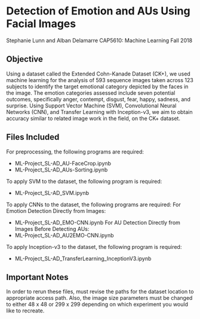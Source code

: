 # Detection of Emotion and AUs Using Facial Images
Stephanie Lunn and Alban Delamarre
CAP5610: Machine Learning
Fall 2018

## Objective
Using a dataset called the Extended Cohn-Kanade Dataset (CK+), we used machine learning for the analysis of 593 sequence images taken across 123 subjects to identify the target emotional category depicted by the faces in the image. The emotion categories assessed include seven potential outcomes, specifically anger, contempt, disgust, fear, happy, sadness, and surprise. Using Support Vector Machine (SVM), Convolutional Neural Networks (CNN), and Transfer Learning with Inception-v3, we aim to obtain accuracy similar to related image work in the field, on the CK+ dataset. 

## Files Included
For preprocessing, the following programs are required:
 * ML-Project_SL-AD_AU-FaceCrop.ipynb
 * ML-Project_SL-AD_AUs-Sorting.ipynb

To apply SVM to the dataset, the following program is required:
 * ML-Project_SL-AD_SVM.ipynb

To apply CNNs to the dataset, the following programs are required:
For Emotion Detection Directly from Images:
 * ML-Project_SL-AD_EMO-CNN.ipynb
For AU Detection Directly from Images Before Detecting AUs:
 * ML-Project_SL-AD_AU2EMO-CNN.ipynb

To apply Inception-v3 to the dataset, the following program is required:
 * ML-Project_SL-AD_TransferLearning_InceptionV3.ipynb

## Important Notes
In order to rerun these files, must revise the paths for the dataset location to appropriate access path. Also, the image size parameters must be changed to either 48 x 48 or 299 x 299 depending on which experiment you would like to recreate.
